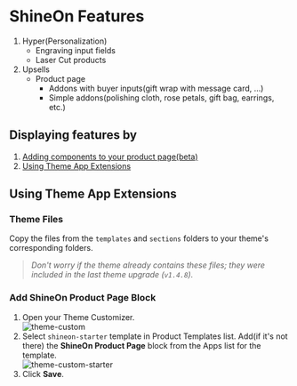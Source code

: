 # ShineOn Features
1. Hyper(Personalization)
   - Engraving input fields
   - Laser Cut products
2. Upsells
   - Product page
      - Addons with buyer inputs(gift wrap with message card, …)
      - Simple addons(polishing cloth, rose petals, gift bag, earrings, etc.)


## Displaying features by
1. [Adding components to your product page(beta)](https://github.com/ShineOnCom/SOPP-to-Theme-App-Extensions/blob/main/how-to-add-components.md)
2. [Using Theme App Extensions](https://github.com/ShineOnCom/SOPP-to-Theme-App-Extensions/edit/main/README.md#getting-started-with-theme-app-extension)

## Using Theme App Extensions

### Theme Files
Copy the files from the `templates` and `sections` folders to your theme's corresponding folders.
> _Don't worry if the theme already contains these files; they were included in the last theme upgrade (`v1.4.8`)._

### Add ShineOn Product Page Block  
1. Open your Theme Customizer.  
   ![theme-custom](https://github.com/user-attachments/assets/1f08d29c-0dcc-47bf-8b34-4dcdebe0d3a4)
2. Select `shineon-starter` template in Product Templates list. Add(if it's not there) the **ShineOn Product Page** block from the Apps list for the template.  
   ![theme-custom-starter](https://github.com/user-attachments/assets/9813e7bb-943e-41fb-bb71-70e35fd7a30d)
3. Click **Save**.
